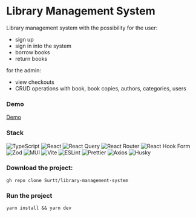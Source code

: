 # Library Management System

Library management system with the possibility for the user:
- sign up
- sign in into the system
- borrow books
- return books

for the admin:
- view checkouts
- CRUD operations with book, book copies, authors, categories, users

### Demo

[Demo](https://library-management-system-chi.vercel.app/)

### Stack
![TypeScript](https://img.shields.io/badge/typescript-%23007ACC.svg?style=for-the-badge&logo=typescript&logoColor=white) ![React](https://img.shields.io/badge/react-%2320232a.svg?style=for-the-badge&logo=react&logoColor=%2361DAFB) ![React Query](https://img.shields.io/badge/-React%20Query-FF4154?style=for-the-badge&logo=react%20query&logoColor=white) ![React Router](https://img.shields.io/badge/React_Router-CA4245?style=for-the-badge&logo=react-router&logoColor=white) ![React Hook Form](https://img.shields.io/static/v1?style=for-the-badge&message=React+Hook+Form&color=EC5990&logo=React+Hook+Form&logoColor=FFFFFF&label=) ![Zod](https://img.shields.io/static/v1?style=for-the-badge&message=Zod&color=142641&logo=Zod&logoColor=FFFFFF&label=) ![MUI](https://img.shields.io/badge/MUI-%230081CB.svg?style=for-the-badge&logo=mui&logoColor=white) ![Vite](https://img.shields.io/badge/vite-%23646CFF.svg?style=for-the-badge&logo=vite&logoColor=white) ![ESLint](https://img.shields.io/badge/ESLint-4B3263?style=for-the-badge&logo=eslint&logoColor=white) ![Prettier](https://img.shields.io/static/v1?style=for-the-badge&message=Prettier&color=222222&logo=Prettier&logoColor=F7B93E&label=) ![Axios](https://img.shields.io/static/v1?style=for-the-badge&message=Axios&color=5A29E4&logo=Axios&logoColor=FFFFFF&label=) ![Husky](https://img.shields.io/badge/husky-%23000000.svg?style=for-the-badge&logo=husky&logoColor=white)

### Download the project:

``gh repo clone Surtt/library-management-system``

### Run the project

``yarn install && yarn dev``
